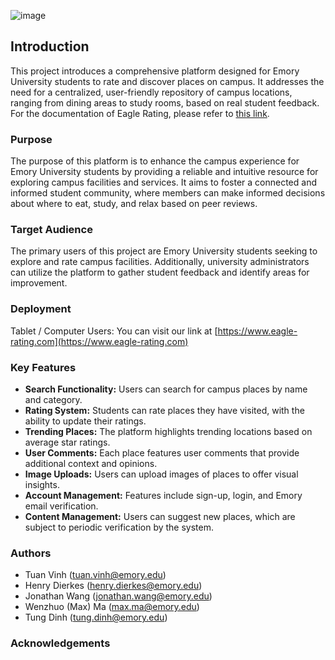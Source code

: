 ![image](https://github.com/henrydierkes/Eagle_Rating/assets/101287371/b9db8fed-feae-4fef-8838-3d36cd139f16)

## Introduction

This project introduces a comprehensive platform designed for Emory University students to rate and discover places on campus. It addresses the need for a centralized, user-friendly repository of campus locations, ranging from dining areas to study rooms, based on real student feedback. For the documentation of Eagle Rating, please refer to [this link](https://github.com/henrydierkes/Eagle_Rating/tree/master/Documentation).

### Purpose

The purpose of this platform is to enhance the campus experience for Emory University students by providing a reliable and intuitive resource for exploring campus facilities and services. It aims to foster a connected and informed student community, where members can make informed decisions about where to eat, study, and relax based on peer reviews.

### Target Audience

The primary users of this project are Emory University students seeking to explore and rate campus facilities. Additionally, university administrators can utilize the platform to gather student feedback and identify areas for improvement.

### Deployment 
Tablet / Computer Users: You can visit our link at [https://www.eagle-rating.com](https://www.eagle-rating.com)

### Key Features

- **Search Functionality:** Users can search for campus places by name and category.
- **Rating System:** Students can rate places they have visited, with the ability to update their ratings.
- **Trending Places:** The platform highlights trending locations based on average star ratings.
- **User Comments:** Each place features user comments that provide additional context and opinions.
- **Image Uploads:** Users can upload images of places to offer visual insights.
- **Account Management:** Features include sign-up, login, and Emory email verification.
- **Content Management:** Users can suggest new places, which are subject to periodic verification by the system.

### Authors
- Tuan Vinh (tuan.vinh@emory.edu)
- Henry Dierkes (henry.dierkes@emory.edu)
- Jonathan Wang (jonathan.wang@emory.edu)
- Wenzhuo (Max) Ma (max.ma@emory.edu)
- Tung Dinh (tung.dinh@emory.edu)

### Acknowledgements 

